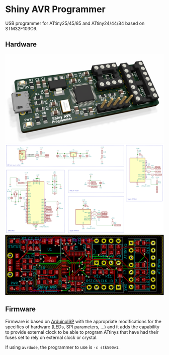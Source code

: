 # Shiny AVR Programmer

USB programmer for ATtiny25/45/85 and ATtiny24/44/84 based on STM32F103C6.

## Hardware

![render](./docs/render.png)
![schematic](./docs/schematic.png)
![signals](./docs/signals.png)

## Firmware

Firmware is based on [ArduinoISP](https://github.com/arduino/arduino-examples/blob/main/examples/11.ArduinoISP/ArduinoISP/ArduinoISP.ino) with the 
appropriate modifications for the specifics of hardware (LEDs, SPI parameters, ...) and it adds the capability to provide external clock to be able
to program ATtinys that have had their fuses set to rely on external clock or crystal.

If using `avrdude`, the programmer to use is `-c stk500v1`.